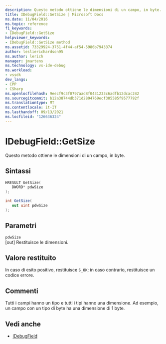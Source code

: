 ```yaml
---
description: Questo metodo ottiene le dimensioni di un campo, in byte.
title: IDebugField::GetSize | Microsoft Docs
ms.date: 11/04/2016
ms.topic: reference
f1_keywords:
- IDebugField::GetSize
helpviewer_keywords:
- IDebugField::GetSize method
ms.assetid: 73329924-3751-4f44-af54-5986b7943374
author: leslierichardson95
ms.author: lerich
manager: jmartens
ms.technology: vs-ide-debug
ms.workload:
- vssdk
dev_langs:
- CPP
- CSharp
ms.openlocfilehash: 9eecf9c3f0797aad8f0431233c6adfb12dcac242
ms.sourcegitcommit: b12a38744db371d2894769ecf305585f9577792f
ms.translationtype: MT
ms.contentlocale: it-IT
ms.lasthandoff: 09/13/2021
ms.locfileid: "126636324"
---
```

# <a name="idebugfieldgetsize"></a>IDebugField::GetSize
Questo metodo ottiene le dimensioni di un campo, in byte.

## <a name="syntax"></a>Sintassi

```cpp
HRESULT GetSize( 
   DWORD* pdwSize
);
```

```csharp
int GetSize(
   out uint pdwSize
);
```

## <a name="parameters"></a>Parametri
`pdwSize`\
[out] Restituisce le dimensioni.

## <a name="return-value"></a>Valore restituito
 In caso di esito positivo, restituisce `S_OK`; in caso contrario, restituisce un codice errore.

## <a name="remarks"></a>Commenti
 Tutti i campi hanno un tipo e tutti i tipi hanno una dimensione. Ad esempio, un campo con un tipo di byte ha una dimensione di 1 byte.

## <a name="see-also"></a>Vedi anche
- [IDebugField](../../../extensibility/debugger/reference/idebugfield.md)
